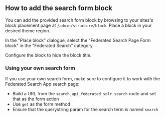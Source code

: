 ## How to add the search form block

You can add the provided search form block by browsing to your sites's block placement page at `/admin/structure/block`.  Place a block in your desired theme region.

In the "Place block" dialogue, select the "Federated Search Page Form block" in the "Federated Search" category.

Configure the block to hide the block title.

### Using your own search form

If you use your own search form, make sure to configure it to work with the Federated Search App search page:

* Build a URL from the `search_api_federated_solr.search` route and set that as the form action
* Use `get` as the form method
* Ensure that the querystring param for the search term is named `search`
